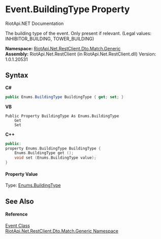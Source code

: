 # Event.BuildingType Property 
RiotApi.NET Documentation 

The building type of the event. Only present if relevant. (Legal values: INHIBITOR_BUILDING, TOWER_BUILDING)

**Namespace:**&nbsp;<a href="f4767f78-ec21-8fc9-5619-34d53bfe8e2e">RiotApi.Net.RestClient.Dto.Match.Generic</a><br />**Assembly:**&nbsp;RiotApi.Net.RestClient (in RiotApi.Net.RestClient.dll) Version: 1.0.1.20531

## Syntax

**C#**<br />
``` C#
public Enums.BuildingType BuildingType { get; set; }
```

**VB**<br />
``` VB
Public Property BuildingType As Enums.BuildingType
	Get
	Set
```

**C++**<br />
``` C++
public:
property Enums.BuildingType BuildingType {
	Enums.BuildingType get ();
	void set (Enums.BuildingType value);
}
```


#### Property Value
Type: <a href="95c652f0-167b-ebce-28fa-cc1431db36f8">Enums.BuildingType</a>

## See Also


#### Reference
<a href="31b28275-05b4-aa9d-75cc-729c08e630a4">Event Class</a><br /><a href="f4767f78-ec21-8fc9-5619-34d53bfe8e2e">RiotApi.Net.RestClient.Dto.Match.Generic Namespace</a><br />